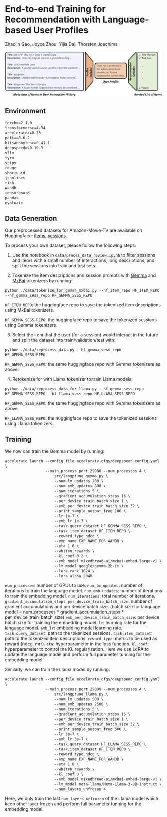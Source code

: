 # End-to-end Training for Recommendation with Language-based User Profiles
Zhaolin Gao, Joyce Zhou, Yijia Dai, Thorsten Joachims

![front page](./figs/langptune.png)

## Environment

```
torch>=2.1.0
transformers>=4.34
accelerate>=0.23
peft==0.6.2
bitsandbytes>=0.41.1
deepspeed>=0.10.3
vllm
tyro
scipy
rouge
shortuuid
jsonlines
rich
wandb
tensorboard
pandas
evaluate
```

## Data Generation

Our preprocessed datasets for Amazon-Movie-TV are available on Huggingface: [items](https://huggingface.co/datasets/Cornell-AGI/amazon_movie_tv_item_mxbai), [sessions](https://huggingface.co/datasets/Cornell-AGI/amazon_movie_tv_llama_mxbai).

To process your own dataset, please follow the following steps:

1. Use the notebook in `data/proces_data_review.ipynb` to filter sessions and items with a small number of interactions, long descriptions, and split the sessions into train and test sets.

2. Tokenize the item descriptions and session prompts with [Gemma](https://huggingface.co/google/gemma-2b-it) and [MxBai](https://huggingface.co/mixedbread-ai/mxbai-embed-large-v1) tokenizers by running:
```
python ./data/tokenize_for_gemma_mxbai.py --hf_item_repo HF_ITEM_REPO --hf_gemma_sess_repo HF_GEMMA_SESS_REPO
```
`HF_ITEM_REPO`: the huggingface repo to save the tokenized item descriptions using MxBai tokenizers.

`HF_GEMMA_SESS_REPO`: the huggingface repo to save the tokenized sessions using Gemma tokenizers.

3. Select the item that the user (for a session) would interact in the future and split the dataset into train/validation/test with:
```
python ./data/reprocess_data.py --hf_gemma_sess_repo HF_GEMMA_SESS_REPO
```
`HF_GEMMA_SESS_REPO`: the same huggingface repo with Gemma tokenizers as above.

4. Retokenize for with Llama tokenizer to train Llama models:
```
python ./data/reprocess_data_for_llama.py --hf_gemma_sess_repo HF_GEMMA_SESS_REPO --hf_llama_sess_repo HF_LLAMA_SESS_REPO
```
`HF_GEMMA_SESS_REPO`: the same huggingface repo with Gemma tokenizers as above.

`HF_LLAMA_SESS_REPO`: the huggingface repo to save the tokenized sessions using Llama tokenizers.

## Training

We now can train the Gemma model by running:
```
accelerate launch --config_file accelerate_cfgs/deepspeed_config.yaml \
                  --main_process_port 29080 --num_processes 4 \
                      src/langptune_gemma.py \
                      --num_lm_updates 200 \
                      --num_emb_updates 800 \
                      --num_iterations 5 \
                      --gradient_accumulation_steps 16 \
                      --per_device_train_batch_size 1 \
                      --emb_per_device_train_batch_size 32 \
                      --print_sample_output_freq 100 \
                      --lr 1e-7 \
                      --emb_lr 1e-7 \
                      --task.query_dataset HF_GEMMA_SESS_REPO \
                      --task.item_dataset HF_ITEM_REPO \
                      --reward_type ndcg \
                      --exp_name EXP_NAME_FOR_WANDB \
                      --eta 1.0 \
                      --whiten_rewards \
                      --kl_coef 0.2 \
                      --emb_model mixedbread-ai/mxbai-embed-large-v1 \
                      --lm_model google/gemma-2b-it \
                      --lora_rank 1024 \
                      --lora_alpha 2048
```
`num_processes`: number of GPUs to use.
`num_lm_updates`: number of iterations to train the language model.
`num_emb_updates`: number of iterations to train the embedding model.
`num_iterations`: total number of iterations.
`gradient_accumulation_steps`, `per_device_train_batch_size`: number of gradient accumulations and per device batch size. (batch size for language model = num_processes * gradient_accumulation_steps * per_device_train_batch_size)
`emb_per_device_train_batch_size`: per device batch size for training the embedding model.
`lr`: learning rate for the language model.
`emb_lr`: embedding model learning rate.
`task.query_dataset`: path to the tokenized sessions.
`task.item_dataset`: path to the tokenized item descriptions.
`reward_type`: metric to be used as reward (ndcg, mrr).
`eta`: hyperparameter in the loss function.
`kl_coef`: hyperparameter to control the KL regularization.
Here we use LoRA to update the language model and perform full parameter tunning for the embedding model.

Similarly, we can train the Llama model by running:
```
accelerate launch --config_file accelerate_cfgs/deepspeed_config.yaml \
                  --main_process_port 29080 --num_processes 4 \
                      src/langptune_llama.py \
                      --num_lm_updates 500 \
                      --num_emb_updates 2500 \
                      --num_iterations 5 \
                      --gradient_accumulation_steps 16 \
                      --per_device_train_batch_size 1 \
                      --emb_per_device_train_batch_size 32 \
                      --print_sample_output_freq 500 \
                      --lr 3e-7 \
                      --emb_lr 3e-7 \
                      --task.query_dataset HF_LLAMA_SESS_REPO \
                      --task.item_dataset HF_ITEM_REPO \
                      --reward_type ndcg \
                      --exp_name EXP_NAME_FOR_WANDB \
                      --eta 1.0 \
                      --whiten_rewards \
                      --kl_coef 0 \
                      --emb_model mixedbread-ai/mxbai-embed-large-v1 \
                      --lm_model meta-llama/Meta-Llama-3-8B-Instruct \
                      --num_layers_unfrozen 4
```
Here, we only train the last `num_layers_unfrozen` of the Llama model which keep other layer frozen and perform full parameter tunning for the embedding model.








